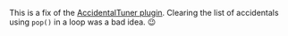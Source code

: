 This is a fix of the [AccidentalTuner plugin](https://musescore.org/en/project/accidental-tuner/). Clearing the list of accidentals using `pop()` in a loop was a bad idea. :wink:
